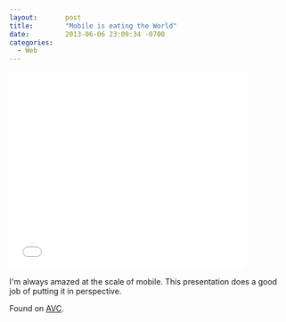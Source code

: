 ```yaml
---
layout:       post
title:        "Mobile is eating the World"
date:         2013-06-06 23:09:34 -0700
categories:
  - Web
---
```


<iframe class="embedly-embed" src="//cdn.embedly.com/widgets/media.html?src=https%3A%2F%2Fwww.slideshare.net%2Fslideshow%2Fembed_code%2Fkey%2FHlWJmlCE6rwSzJ&url=http%3A%2F%2Fwww.slideshare.net%2Fbge20%2F2013-05-bea%3Fref%3Dhttp%3A%2F%2Fwww.avc.com%2Fa_vc%2F2013%2F06%2Fmobile-is-eating-the-world.html&image=http%3A%2F%2Fcdn.slidesharecdn.com%2Fss_thumbnails%2F201305bea-130517184340-phpapp01-thumbnail-4.jpg%3Fcb%3D1369741760&key=d815972c91e546edb5d2d02e509f8b1c&type=text%2Fhtml&schema=slideshare" width="425" height="355" scrolling="no" frameborder="0" allowfullscreen></iframe>

I'm always amazed at the scale of mobile. This presentation does a good job of putting it in perspective.

 Found on  [AVC](http://www.avc.com/a_vc/2013/06/mobile-is-eating-the-world.html). 

 

